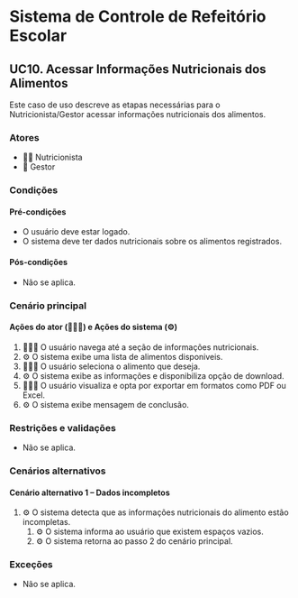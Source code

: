 # Sistema de Controle de Refeitório Escolar

## UC10. Acessar Informações Nutricionais dos Alimentos

Este caso de uso descreve as etapas necessárias para o Nutricionista/Gestor acessar informações nutricionais dos alimentos.

### Atores
- 👩‍🍳 Nutricionista
- 💼 Gestor

### Condições
#### Pré-condições
- O usuário deve estar logado.
- O sistema deve ter dados nutricionais sobre os alimentos registrados.

#### Pós-condições
- Não se aplica.

### Cenário principal
#### Ações do ator (👩‍🍳💼) e Ações do sistema (⚙️)
1. 👩‍🍳💼 O usuário navega até a seção de informações nutricionais.
2. ⚙️ O sistema exibe uma lista de alimentos disponiveis.
3. 👩‍🍳💼 O usuário seleciona o alimento que deseja.
4. ⚙️ O sistema exibe as informações e disponibiliza opção de download.
5. 👩‍🍳💼 O usuário visualiza e opta por exportar em formatos como PDF ou Excel.
6. ⚙️ O sistema exibe mensagem de conclusão.

### Restrições e validações
- Não se aplica.

### Cenários alternativos
#### Cenário alternativo 1 – Dados incompletos
1. ⚙️ O sistema detecta que as informações nutricionais do alimento estão incompletas.
   1. ⚙️ O sistema informa ao usuário que existem espaços vazios.
   3. ⚙️ O sistema retorna ao passo 2 do cenário principal.

### Exceções
- Não se aplica.
